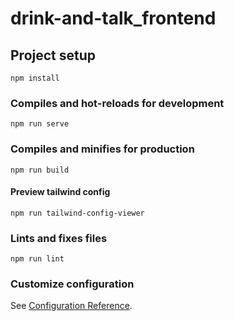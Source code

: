 # drink-and-talk_frontend

## Project setup
```
npm install
```

### Compiles and hot-reloads for development
```
npm run serve
```

### Compiles and minifies for production
```
npm run build
```
#### Preview tailwind config
```
npm run tailwind-config-viewer
```
### Lints and fixes files
```
npm run lint
```

### Customize configuration
See [Configuration Reference](https://cli.vuejs.org/config/).
